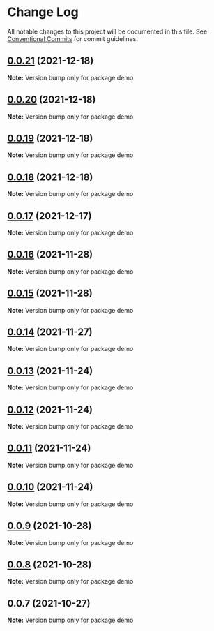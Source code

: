 # Change Log

All notable changes to this project will be documented in this file.
See [Conventional Commits](https://conventionalcommits.org) for commit guidelines.

## [0.0.21](https://github.com/code-cabana/web-components/compare/v0.0.20...v0.0.21) (2021-12-18)

**Note:** Version bump only for package demo





## [0.0.20](https://github.com/code-cabana/web-components/compare/v0.0.19...v0.0.20) (2021-12-18)

**Note:** Version bump only for package demo





## [0.0.19](https://github.com/code-cabana/web-components/compare/v0.0.18...v0.0.19) (2021-12-18)

**Note:** Version bump only for package demo





## [0.0.18](https://github.com/code-cabana/web-components/compare/v0.0.17...v0.0.18) (2021-12-18)

**Note:** Version bump only for package demo





## [0.0.17](https://github.com/code-cabana/web-components/compare/v0.0.16...v0.0.17) (2021-12-17)

**Note:** Version bump only for package demo





## [0.0.16](https://github.com/code-cabana/web-components/compare/v0.0.15...v0.0.16) (2021-11-28)

**Note:** Version bump only for package demo





## [0.0.15](https://github.com/code-cabana/web-components/compare/v0.0.14...v0.0.15) (2021-11-28)

**Note:** Version bump only for package demo





## [0.0.14](https://github.com/code-cabana/web-components/compare/v0.0.13...v0.0.14) (2021-11-27)

**Note:** Version bump only for package demo





## [0.0.13](https://github.com/code-cabana/web-components/compare/v0.0.12...v0.0.13) (2021-11-24)

**Note:** Version bump only for package demo





## [0.0.12](https://github.com/code-cabana/web-components/compare/v0.0.11...v0.0.12) (2021-11-24)

**Note:** Version bump only for package demo





## [0.0.11](https://github.com/code-cabana/web-components/compare/v0.0.10...v0.0.11) (2021-11-24)

**Note:** Version bump only for package demo





## [0.0.10](https://github.com/code-cabana/web-components/compare/v0.0.9...v0.0.10) (2021-11-24)

**Note:** Version bump only for package demo





## [0.0.9](https://github.com/code-cabana/web-components/compare/v0.0.8...v0.0.9) (2021-10-28)

**Note:** Version bump only for package demo





## [0.0.8](https://github.com/code-cabana/web-components/compare/v0.0.7...v0.0.8) (2021-10-28)

**Note:** Version bump only for package demo





## 0.0.7 (2021-10-27)

**Note:** Version bump only for package demo
